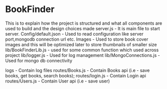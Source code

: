 # BookFinder

This is to explain how the project is structured and what all components are used to build and the design choices made
server.js - It is main file to start server.
Config/default.json - Used to read configuration like server port,mongodb connection url etc.
Images - Used to store book cover images and this will be optimized later to store thumbnails of 
smaller size
lib/BookFinderLib.js - used for some common function which used across project
lib/logger.js - Used for log management
lib/MongoConnections.js - Used for mongo db connectivity 

logs - Contain log files
routes/Books.js - Contain Books api (i.e - save books, get books, search books);
routes/login.js - Contain Login api
routes/Users.js - Contain User api (i.e - save user)
